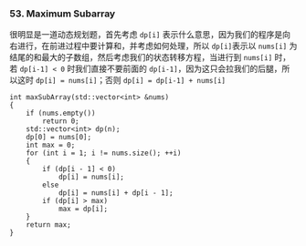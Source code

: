 ### 53. Maximum Subarray

很明显是一道动态规划题，首先考虑 ```dp[i]``` 表示什么意思，因为我们的程序是向右进行，在前进过程中要计算和，并考虑如何处理，所以 ```dp[i]```表示以 ```nums[i]``` 为结尾的和最大的子数组，然后考虑我们的状态转移方程，当进行到 ```nums[i]``` 时，若 ```dp[i-1] < 0``` 时我们直接不要前面的 ```dp[i-1]```，因为这只会拉我们的后腿，所以这时 ```dp[i] = nums[i]```；否则 ```dp[i] = dp[i-1] + nums[i]```

```
int maxSubArray(std::vector<int> &nums)
{
    if (nums.empty())
        return 0;
    std::vector<int> dp(n);
    dp[0] = nums[0];
    int max = 0;
    for (int i = 1; i != nums.size(); ++i)
    {
        if (dp[i - 1] < 0)
            dp[i] = nums[i];
        else
            dp[i] = nums[i] + dp[i - 1];
        if (dp[i] > max)
            max = dp[i];
    }
    return max;
}
```
